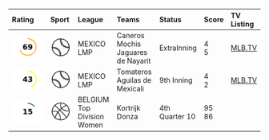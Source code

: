 | Rating                                                                                                                                 | Sport                                                                                                                | League                        | Teams                                 | Status         | Score    | TV Listing                                  |
|:---------------------------------------------------------------------------------------------------------------------------------------|:---------------------------------------------------------------------------------------------------------------------|:------------------------------|:--------------------------------------|:---------------|:---------|:--------------------------------------------|
| <img src="https://raw.githubusercontent.com/BlakeDuncan25/Donut-SVG-Ratings/bac4e4a278175106499642192132b1786a9aec38/69.svg" alt="69"> | <img src="https://raw.githubusercontent.com/BlakeDuncan25/Donut-SVG-Ratings/master/baseball.png" alt="Baseball">     | MEXICO<br>LMP                 | Caneros Mochis<br>Jaguares de Nayarit | ExtraInning    | 4<br>5   | <a href="https://www.mlb.com/tv">MLB.TV</a> |
| <img src="https://raw.githubusercontent.com/BlakeDuncan25/Donut-SVG-Ratings/bac4e4a278175106499642192132b1786a9aec38/43.svg" alt="43"> | <img src="https://raw.githubusercontent.com/BlakeDuncan25/Donut-SVG-Ratings/master/baseball.png" alt="Baseball">     | MEXICO<br>LMP                 | Tomateros<br>Aguilas de Mexicali      | 9th Inning     | 4<br>2   | <a href="https://www.mlb.com/tv">MLB.TV</a> |
| <img src="https://raw.githubusercontent.com/BlakeDuncan25/Donut-SVG-Ratings/bac4e4a278175106499642192132b1786a9aec38/15.svg" alt="15"> | <img src="https://raw.githubusercontent.com/BlakeDuncan25/Donut-SVG-Ratings/master/basketball.png" alt="Basketball"> | BELGIUM<br>Top Division Women | Kortrijk<br>Donza                     | 4th Quarter 10 | 95<br>86 | <a href="#N/A"></a>                         |